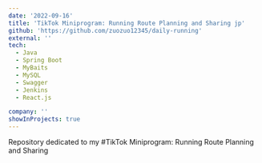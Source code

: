 ```yaml
---
date: '2022-09-16'
title: 'TikTok Miniprogram: Running Route Planning and Sharing jp'
github: 'https://github.com/zuozuo12345/daily-running'
external: ''
tech:
  - Java
  - Spring Boot
  - MyBaits
  - MySQL
  - Swagger
  - Jenkins
  - React.js

company: ''
showInProjects: true
---
```

Repository dedicated to my #TikTok Miniprogram: Running Route Planning and Sharing

